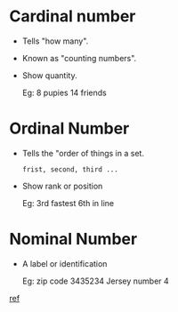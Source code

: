 
Cardinal number
===============

  * Tells "how many".
  * Known as "counting numbers".
  * Show quantity.

    Eg:
      8 pupies
      14 friends

Ordinal Number
==============

  * Tells the "order of things in a set.

        frist, second, third ...

  * Show rank or position

    Eg:
        3rd fastest
        6th in line


Nominal Number
==============

  * A label or identification

    Eg:
        zip code 3435234
        Jersey number 4

[ref](https://www.factmonster.com/math/numbers/cardinal-ordinal-and-nominal-numbers)

